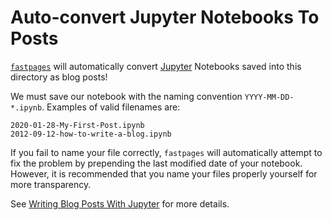 # Auto-convert Jupyter Notebooks To Posts

[`fastpages`](https://github.com/fastai/fastpages) will automatically convert [Jupyter](https://jupyter.org/) Notebooks saved into this directory as blog posts!

We must save our notebook with the naming convention `YYYY-MM-DD-*.ipynb`.  Examples of valid filenames are:

```shell
2020-01-28-My-First-Post.ipynb
2012-09-12-how-to-write-a-blog.ipynb
```

If you fail to name your file correctly, `fastpages` will automatically attempt to fix the problem by prepending the last modified date of your notebook. However, it is recommended that you name your files properly yourself for more transparency.

See [Writing Blog Posts With Jupyter](https://github.com/fastai/fastpages#writing-blog-posts-with-jupyter) for more details.
